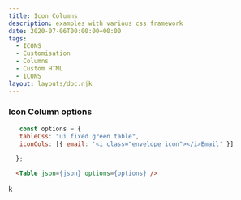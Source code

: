 ```yaml
---
title: Icon Columns
description: examples with various css framework
date: 2020-07-06T00:00:00+00:00
tags:
  - ICONS 
  - Customisation
  - Columns 
  - Custom HTML
  - ICONS
layout: layouts/doc.njk
---
```


### Icon Column options
 ```js
    const options = {
    tableCss: "ui fixed green table",
    iconCols: [{ email: '<i class="envelope icon"></i>Email' }]
   
   };
```
```html
  <Table json={json} options={options} />
```
k
